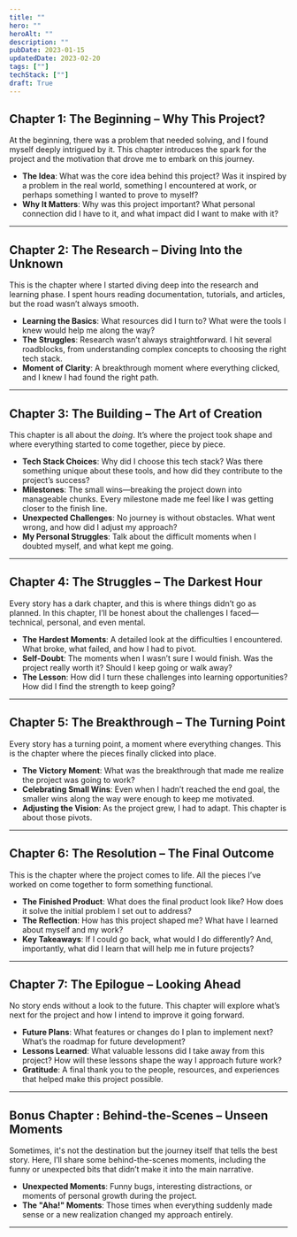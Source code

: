 ```yaml
---
title: ""
hero: ""
heroAlt: ""
description: ""
pubDate: 2023-01-15
updatedDate: 2023-02-20
tags: [""]
techStack: [""]
draft: True
---
```


## Chapter 1: The Beginning – Why This Project?

At the beginning, there was a problem that needed solving, and I found myself deeply intrigued by it. This chapter introduces the spark for the project and the motivation that drove me to embark on this journey.

- **The Idea**: What was the core idea behind this project? Was it inspired by a problem in the real world, something I encountered at work, or perhaps something I wanted to prove to myself?
- **Why It Matters**: Why was this project important? What personal connection did I have to it, and what impact did I want to make with it?

---

## Chapter 2: The Research – Diving Into the Unknown

This is the chapter where I started diving deep into the research and learning phase. I spent hours reading documentation, tutorials, and articles, but the road wasn’t always smooth.

- **Learning the Basics**: What resources did I turn to? What were the tools I knew would help me along the way?
- **The Struggles**: Research wasn’t always straightforward. I hit several roadblocks, from understanding complex concepts to choosing the right tech stack.
- **Moment of Clarity**: A breakthrough moment where everything clicked, and I knew I had found the right path.

---

## Chapter 3: The Building – The Art of Creation

This chapter is all about the _doing_. It’s where the project took shape and where everything started to come together, piece by piece.

- **Tech Stack Choices**: Why did I choose this tech stack? Was there something unique about these tools, and how did they contribute to the project’s success?
- **Milestones**: The small wins—breaking the project down into manageable chunks. Every milestone made me feel like I was getting closer to the finish line.
- **Unexpected Challenges**: No journey is without obstacles. What went wrong, and how did I adjust my approach?
- **My Personal Struggles**: Talk about the difficult moments when I doubted myself, and what kept me going.

---

## Chapter 4: The Struggles – The Darkest Hour

Every story has a dark chapter, and this is where things didn’t go as planned. In this chapter, I’ll be honest about the challenges I faced—technical, personal, and even mental.

- **The Hardest Moments**: A detailed look at the difficulties I encountered. What broke, what failed, and how I had to pivot.
- **Self-Doubt**: The moments when I wasn’t sure I would finish. Was the project really worth it? Should I keep going or walk away?
- **The Lesson**: How did I turn these challenges into learning opportunities? How did I find the strength to keep going?

---

## Chapter 5: The Breakthrough – The Turning Point

Every story has a turning point, a moment where everything changes. This is the chapter where the pieces finally clicked into place.

- **The Victory Moment**: What was the breakthrough that made me realize the project was going to work?
- **Celebrating Small Wins**: Even when I hadn’t reached the end goal, the smaller wins along the way were enough to keep me motivated.
- **Adjusting the Vision**: As the project grew, I had to adapt. This chapter is about those pivots.

---

## Chapter 6: The Resolution – The Final Outcome

This is the chapter where the project comes to life. All the pieces I’ve worked on come together to form something functional.

- **The Finished Product**: What does the final product look like? How does it solve the initial problem I set out to address?
- **The Reflection**: How has this project shaped me? What have I learned about myself and my work?
- **Key Takeaways**: If I could go back, what would I do differently? And, importantly, what did I learn that will help me in future projects?

---

## Chapter 7: The Epilogue – Looking Ahead

No story ends without a look to the future. This chapter will explore what’s next for the project and how I intend to improve it going forward.

- **Future Plans**: What features or changes do I plan to implement next? What’s the roadmap for future development?
- **Lessons Learned**: What valuable lessons did I take away from this project? How will these lessons shape the way I approach future work?
- **Gratitude**: A final thank you to the people, resources, and experiences that helped make this project possible.

---

## Bonus Chapter : Behind-the-Scenes – Unseen Moments

Sometimes, it's not the destination but the journey itself that tells the best story. Here, I’ll share some behind-the-scenes moments, including the funny or unexpected bits that didn’t make it into the main narrative.

- **Unexpected Moments**: Funny bugs, interesting distractions, or moments of personal growth during the project.
- **The "Aha!" Moments**: Those times when everything suddenly made sense or a new realization changed my approach entirely.

---
